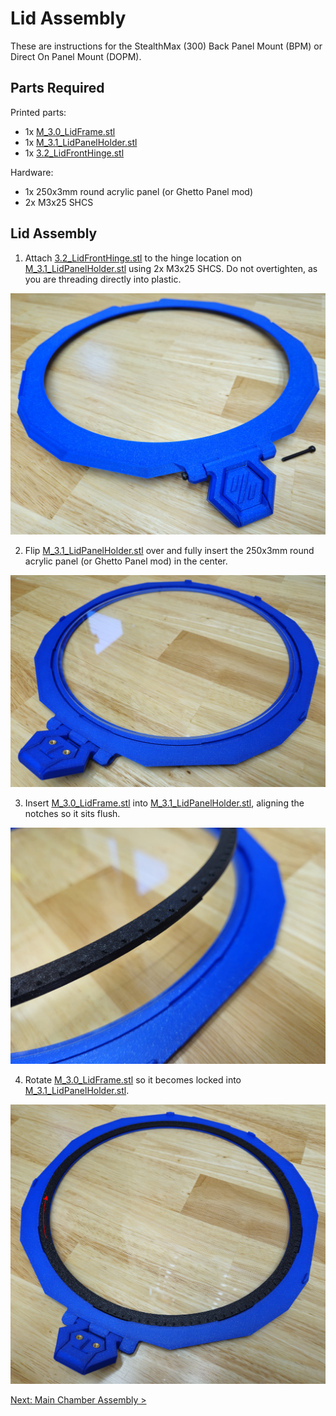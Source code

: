 # Lid Assembly

These are instructions for the StealthMax (300) Back Panel Mount (BPM) or Direct On Panel Mount (DOPM).

## Parts Required

Printed parts:
- 1x [M_3.0_LidFrame.stl](/STLs/3_Lid/StealthMax/M_3.0_LidFrame.stl)
- 1x [M_3.1_LidPanelHolder.stl](/STLs/3_Lid/StealthMax/M_3.1_LidPanelHolder.stl)
- 1x [3.2_LidFrontHinge.stl](/STLs/3_Lid/3.2_LidFrontHinge.stl)

Hardware:
- 1x 250x3mm round acrylic panel (or Ghetto Panel mod)
- 2x M3x25 SHCS

## Lid Assembly

1. Attach [3.2_LidFrontHinge.stl](/STLs/3_Lid/3.2_LidFrontHinge.stl) to the hinge location on [M_3.1_LidPanelHolder.stl](/STLs/3_Lid/StealthMax/M_3.1_LidPanelHolder.stl) using 2x M3x25 SHCS. Do not overtighten, as you are threading directly into plastic.

![Lid Front Hinge attach to Lid Panel Holder](/assets/docs/lid_assembly_fronthinge_300.png)

2. Flip [M_3.1_LidPanelHolder.stl](/STLs/3_Lid/StealthMax/M_3.1_LidPanelHolder.stl) over and fully insert the 250x3mm round acrylic panel (or Ghetto Panel mod) in the center.

![Acrylic Panel insert into Lid Panel Holder](/assets/docs/lid_assembly_acrylicpanel_300.png)

3. Insert [M_3.0_LidFrame.stl](/STLs/3_Lid/StealthMax/M_3.0_LidFrame.stl) into [M_3.1_LidPanelHolder.stl](/STLs/3_Lid/StealthMax/M_3.1_LidPanelHolder.stl), aligning the notches so it sits flush.

![Lid Frame insert into Lid Panel Holder](/assets/docs/lid_assembly_lidframe_detail_300.png)

4. Rotate [M_3.0_LidFrame.stl](/STLs/3_Lid/StealthMax/M_3.0_LidFrame.stl) so it becomes locked into [M_3.1_LidPanelHolder.stl](/STLs/3_Lid/StealthMax/M_3.1_LidPanelHolder.stl).

![Lid Frame insert locking](/assets/docs/lid_assembly_lidframe_rotate_300.png)

[Next: Main Chamber Assembly >](Main_Chamber_Assembly.md)